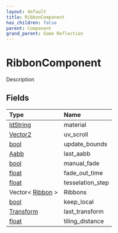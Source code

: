 ```yaml
---
layout: default
title: RibbonComponent
has_children: false
parent: Component
grand_parent: Game Reflection
---
```

# RibbonComponent
Description 

## Fields

| Type | Name |
|:----------|:--------------|
| [IdString](/riftbreaker-wiki/docs/game-reflection/components/id_string/) | material |
| [Vector2](/riftbreaker-wiki/docs/game-reflection/classes/vector2/) | uv_scroll |
| [bool](/riftbreaker-wiki/docs/game-reflection/components/bool/) | update_bounds |
| [Aabb](/riftbreaker-wiki/docs/game-reflection/components/aabb/) | last_aabb |
| [bool](/riftbreaker-wiki/docs/game-reflection/components/bool/) | manual_fade |
| [float](/riftbreaker-wiki/docs/game-reflection/components/float/) | fade_out_time |
| [float](/riftbreaker-wiki/docs/game-reflection/components/float/) | tesselation_step |
| Vector< [Ribbon](/riftbreaker-wiki/docs/game-reflection/classes/ribbon/) > | Ribbons |
| [bool](/riftbreaker-wiki/docs/game-reflection/components/bool/) | keep_local |
| [Transform](/riftbreaker-wiki/docs/game-reflection/classes/transform/) | last_transform |
| [float](/riftbreaker-wiki/docs/game-reflection/components/float/) | tiling_distance |

